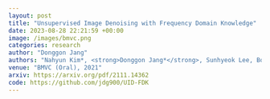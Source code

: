 ```yaml
---
layout: post
title: "Unsupervised Image Denoising with Frequency Domain Knowledge"
date: 2023-08-28 22:21:59 +00:00
image: /images/bmvc.png
categories: research
author: "Donggon Jang"
authors: "Nahyun Kim*, <strong>Donggon Jang*</strong>, Sunhyeok Lee, Bomi Kim, Dae-Shik Kim. (* Equal Contribution)"
venue: "BMVC (Oral), 2021"
arxiv: https://arxiv.org/pdf/2111.14362
code: https://github.com/jdg900/UID-FDK
---
```

